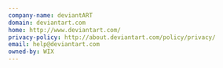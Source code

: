 ```yaml
---
company-name: deviantART
domain: deviantart.com
home: http://www.deviantart.com/
privacy-policy: http://about.deviantart.com/policy/privacy/
email: help@deviantart.com
owned-by: WIX
---
```




